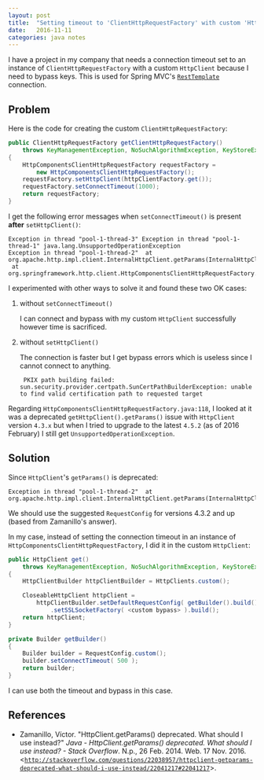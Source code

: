 ```yaml
---
layout: post
title:  "Setting timeout to 'ClientHttpRequestFactory' with custom 'HttpClient' causes 'UnsupportedOperationException'"
date:   2016-11-11
categories: java notes
---
```


I have a project in my company that needs a connection timeout set to an instance of `ClientHttpRequestFactory` with a custom `HttpClient` because I need to bypass keys. This is used for Spring MVC's [`RestTemplate`](https://docs.spring.io/spring/docs/current/javadoc-api/org/springframework/web/client/RestTemplate.html) connection.

## Problem

Here is the code for creating the custom `ClientHttpRequestFactory`:

~~~ java
public ClientHttpRequestFactory getClientHttpRequestFactory()
    throws KeyManagementException, NoSuchAlgorithmException, KeyStoreException
{
    HttpComponentsClientHttpRequestFactory requestFactory =
        new HttpComponentsClientHttpRequestFactory();
    requestFactory.setHttpClient(httpClientFactory.get());
    requestFactory.setConnectTimeout(1000);
    return requestFactory;
}
~~~

I get the following error messages when `setConnectTimeout()` is present **after** `setHttpClient()`:

    Exception in thread "pool-1-thread-3" Exception in thread "pool-1-thread-1" java.lang.UnsupportedOperationException
    Exception in thread "pool-1-thread-2"  at org.apache.http.impl.client.InternalHttpClient.getParams(InternalHttpClient.java:204)
     at org.springframework.http.client.HttpComponentsClientHttpRequestFactory.setConnectTimeout(HttpComponentsClientHttpRequestFactory.java:118)

I experimented with other ways to solve it and found these two OK cases:

1. without `setConnectTimeout()`

    I can connect and bypass with my custom `HttpClient` successfully however time is sacrificed.

2. without `setHttpClient()`

    The connection is faster but I get bypass errors which is useless since I cannot connect to anything.

        PKIX path building failed: sun.security.provider.certpath.SunCertPathBuilderException: unable to find valid certification path to requested target

Regarding `HttpComponentsClientHttpRequestFactory.java:118`, I looked at it was a deprecated `getHttpClient().getParams()` issue with `HttpClient` version `4.3.x` but when I tried to upgrade to the latest `4.5.2` (as of 2016 February) I still get `UnsupportedOperationException`.

## Solution

Since `HttpClient`'s `getParams()` is deprecated:

    Exception in thread "pool-1-thread-2"  at org.apache.http.impl.client.InternalHttpClient.getParams(InternalHttpClient.java:204)

We should use the suggested `RequestConfig` for versions 4.3.2 and up (based from Zamanillo's answer).

In my case, instead of setting the connection timeout in an instance of `HttpComponentsClientHttpRequestFactory`, I did it in the custom `HttpClient`:

~~~ java
public HttpClient get()
    throws KeyManagementException, NoSuchAlgorithmException, KeyStoreException
{
    HttpClientBuilder httpClientBuilder = HttpClients.custom();

    CloseableHttpClient httpClient =
        httpClientBuilder.setDefaultRequestConfig( getBuilder().build() )
            .setSSLSocketFactory( <custom bypass> ).build();
    return httpClient;
}
~~~

~~~ java
private Builder getBuilder()
{
    Builder builder = RequestConfig.custom();
    builder.setConnectTimeout( 500 );
    return builder;
}
~~~

I can use both the timeout and bypass in this case.

## References

* Zamanillo, Víctor. "HttpClient.getParams() deprecated. What should I use instead?" *Java - HttpClient.getParams() deprecated. What should I use instead? - Stack Overflow*. N.p., 26 Feb. 2014. Web. 17 Nov. 2016. \<[`http://stackoverflow.com/questions/22038957/httpclient-getparams-deprecated-what-should-i-use-instead/22041217#22041217`](http://stackoverflow.com/questions/22038957/httpclient-getparams-deprecated-what-should-i-use-instead/22041217#22041217)\>.